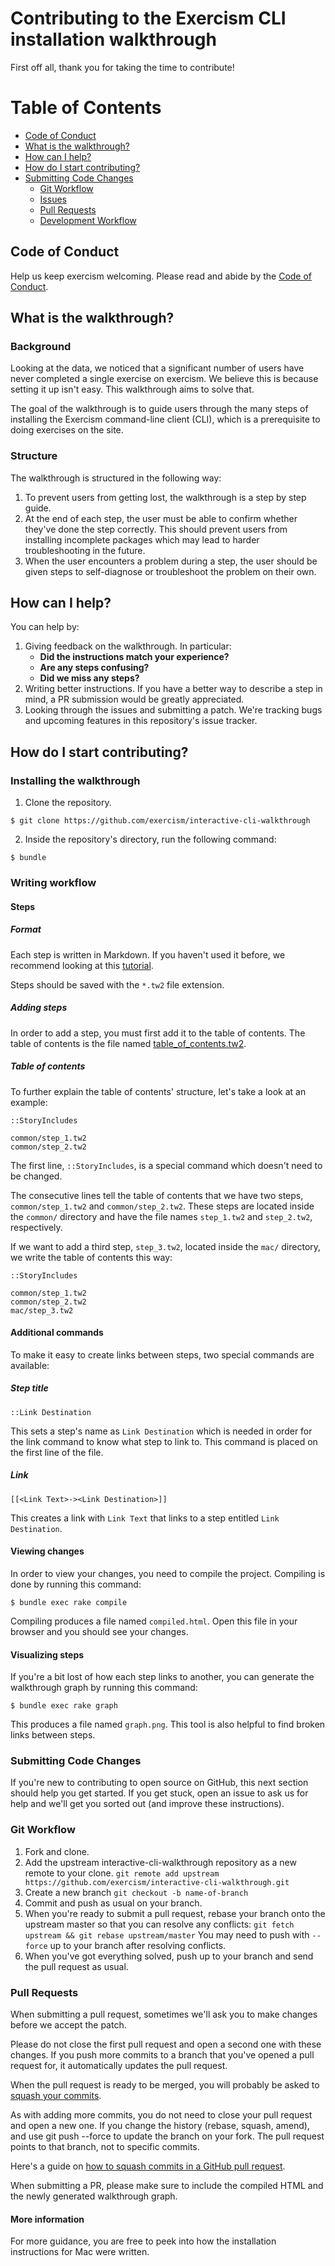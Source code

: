 # Contributing to the Exercism CLI installation walkthrough

First off all, thank you for taking the time to contribute!

# Table of Contents

* [Code of Conduct](#code-of-conduct)
* [What is the walkthrough?](#what-is-the-walkthrough?)
* [How can I help?](#how-can-i-help?)
* [How do I start contributing?](#how-do-i-start-contributing)
* [Submitting Code Changes](#submitting-code-changes)
    - [Git Workflow](#git-workflow)
    - [Issues](#issues)
    - [Pull Requests](#pull-requests)
    - [Development Workflow](#development-workflow)

## Code of Conduct

Help us keep exercism welcoming. Please read and abide by the [Code of Conduct][coc].

## What is the walkthrough?

### Background

Looking at the data, we noticed that a significant number of users have never
completed a single exercise on exercism. We believe this is because setting it up
isn't easy. This walkthrough aims to solve that.

The goal of the walkthrough is to guide users through the many steps of
installing the Exercism command-line client (CLI), which is a prerequisite to
doing exercises on the site.

### Structure

The walkthrough is structured in the following way:

1. To prevent users from getting lost, the walkthrough is a step by step guide.
1. At the end of each step, the user must be able to confirm whether they've
done the step correctly. This should prevent users from installing incomplete
packages which may lead to harder troubleshooting in the future.
1. When the user encounters a problem during a step, the user should be given
steps to self-diagnose or troubleshoot the problem on their own.

## How can I help?

You can help by:

1. Giving feedback on the walkthrough. In particular:
    * **Did the instructions match your experience?**
    * **Are any steps confusing?**
    * **Did we miss any steps?**
1. Writing better instructions. If you have a better way to describe a step in
mind, a PR submission would be greatly appreciated.
1. Looking through the issues and submitting a patch. We're tracking bugs and
upcoming features in this repository's issue tracker.

## How do I start contributing?

### Installing the walkthrough

1. Clone the repository.

```
$ git clone https://github.com/exercism/interactive-cli-walkthrough
```

2. Inside the repository's directory, run the following command:

```
$ bundle
```

### Writing workflow

#### Steps

##### Format

Each step is written in Markdown. If you haven't used it before, we recommend
looking at this [tutorial][markdown].

Steps should be saved with the `*.tw2` file extension.

##### Adding steps

In order to add a step, you must first add it to the table of contents. The
table of contents is the file named [table_of_contents.tw2][table_of_contents.tw2].

##### Table of contents

To further explain the table of contents' structure, let's take a look at an
example:

```
::StoryIncludes

common/step_1.tw2
common/step_2.tw2
```

The first line, `::StoryIncludes`, is a special command which doesn't need to
be changed.

The consecutive lines tell the table of contents that we have two steps,
`common/step_1.tw2` and `common/step_2.tw2`. These steps are located inside
the `common/` directory and have the file names `step_1.tw2` and `step_2.tw2`,
respectively.

If we want to add a third step, `step_3.tw2`, located inside the `mac/`
directory, we write the table of contents this way:

```
::StoryIncludes

common/step_1.tw2
common/step_2.tw2
mac/step_3.tw2
```

#### Additional commands

To make it easy to create links between steps, two special commands are
available:

##### Step title

`::Link Destination`

This sets a step's name as `Link Destination` which is needed in order for the
link command to know what step to link to. This command is placed on the first
line of the file.

##### Link

`[[<Link Text>-><Link Destination>]]`

This creates a link with `Link Text` that links to a step entitled
`Link Destination`.

#### Viewing changes

In order to view your changes, you need to compile the project. Compiling is
done by running this command:

```
$ bundle exec rake compile
```

Compiling produces a file named `compiled.html`. Open this file in your browser
and you should see your changes.

#### Visualizing steps

If you're a bit lost of how each step links to another, you can generate the
walkthrough graph by running this command:

```
$ bundle exec rake graph
```

This produces a file named `graph.png`. This tool is also helpful to find broken
links between steps.

### Submitting Code Changes

If you're new to contributing to open source on GitHub, this next section should
help you get started. If you get stuck, open an issue to ask us for help and
we'll get you sorted out (and improve these instructions).

### Git Workflow

1. Fork and clone.
1. Add the upstream interactive-cli-walkthrough repository as a new remote to your clone.
   `git remote add upstream https://github.com/exercism/interactive-cli-walkthrough.git`
1. Create a new branch
   `git checkout -b name-of-branch`
1. Commit and push as usual on your branch.
1. When you're ready to submit a pull request, rebase your branch onto
   the upstream master so that you can resolve any conflicts:
   `git fetch upstream && git rebase upstream/master`
   You may need to push with `--force` up to your branch after resolving conflicts.
1. When you've got everything solved, push up to your branch and send the pull request as usual.

### Pull Requests

When submitting a pull request, sometimes we'll ask you to make changes before
we accept the patch.

Please do not close the first pull request and open a second one with these
changes. If you push more commits to a branch that you've opened a pull
request for, it automatically updates the pull request.

When the pull request is ready to be merged, you will probably be asked to [squash your commits][squash-commits].

As with adding more commits, you do not need to close your pull request and open a new one.
If you change the history (rebase, squash, amend), and use git push --force to update the branch on your fork.
The pull request points to that branch, not to specific commits.

Here's a guide on [how to squash commits in a GitHub pull request][squash-commits].

When submitting a PR, please make sure to include the compiled HTML and the
newly generated walkthrough graph.


#### More information

For more guidance, you are free to peek into how the installation
instructions for Mac were written.

[coc]: https://github.com/exercism/exercism.io/blob/master/CODE_OF_CONDUCT.md
[table_of_contents.tw2]: https://github.com/exercism/exercism.io/blob/master/table_of_contents.tw2
[squash-commits]: http://blog.steveklabnik.com/posts/2012-11-08-how-to-squash-commits-in-a-github-pull-request
[issues]: https://github.com/exercism/interactive-cli-walkthrough/issues
[markdown]: https://github.com/adam-p/markdown-here/wiki/Markdown-Cheatsheet
